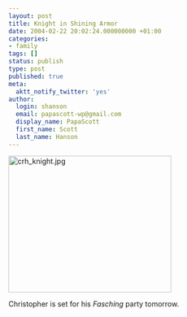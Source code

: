 ```yaml
---
layout: post
title: Knight in Shining Armor
date: 2004-02-22 20:02:24.000000000 +01:00
categories:
- family
tags: []
status: publish
type: post
published: true
meta:
  aktt_notify_twitter: 'yes'
author:
  login: shanson
  email: papascott-wp@gmail.com
  display_name: PapaScott
  first_name: Scott
  last_name: Hanson
---
```

<p><img alt="crh_knight.jpg" src="http://www.papascott.de/wordpress/wp-content/uploads/2004/02/crh_knight.jpg" width="320" height="269" border="0" /></p>
<p>Christopher is set for his <em>Fasching</em> party tomorrow.</p>
